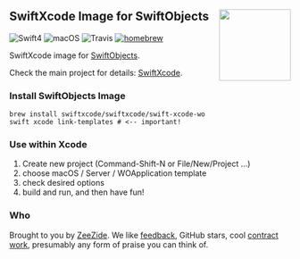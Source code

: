 <h2>SwiftXcode Image for SwiftObjects
  <img src="http://zeezide.com/img/SwiftXcodePkgIcon.svg"
       align="right" width="128" height="128" />
</h2>

![Swift4](https://img.shields.io/badge/swift-4-blue.svg)
![macOS](https://img.shields.io/badge/os-macOS-green.svg?style=flat)
![Travis](https://travis-ci.org/SwiftXcode/SwiftObjects_XcodeImage.svg?branch=master)
[![homebrew](https://img.shields.io/homebrew/v/cake.svg)](https://github.com/SwiftXcode/homebrew-swiftxcode)

SwiftXcode image for
[SwiftObjects](https://github.com/SwiftObjects/SwiftObjects).

Check the main project for details: [SwiftXcode](https://SwiftXcode.github.io).

### Install SwiftObjects Image

```shell
brew install swiftxcode/swiftxcode/swift-xcode-wo
swift xcode link-templates # <-- important!
```

### Use within Xcode

1. Create new project (Command-Shift-N or File/New/Project ...)
2. choose macOS / Server / WOApplication template
3. check desired options
4. build and run, and then have fun!


### Who

Brought to you by
[ZeeZide](http://zeezide.de).
We like
[feedback](https://twitter.com/ar_institute),
GitHub stars,
cool [contract work](http://zeezide.com/en/services/services.html),
presumably any form of praise you can think of.
